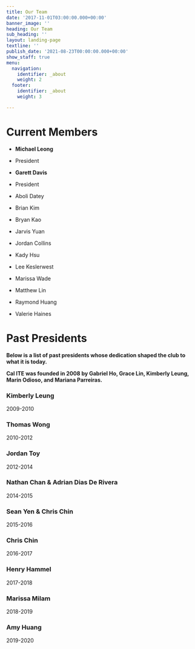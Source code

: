 ```yaml
---
title: Our Team
date: '2017-11-01T03:00:00.000+00:00'
banner_image: ''
heading: Our Team
sub_heading: ''
layout: landing-page
textline: ''
publish_date: '2021-08-23T00:00:00.000+00:00'
show_staff: true
menu:
  navigation:
    identifier: _about
    weight: 2
  footer:
    identifier: _about
    weight: 3

---
```

# Current Members

<div class="grid grid-cols-3 list-none" markdown="1">

* **Michael Leong**
* President

* **Garett Davis**
* President

* Aboli Datey

* Brian Kim

* Bryan Kao

* Jarvis Yuan

* Jordan Collins

* Kady Hsu

* Lee Keslerwest

* Marissa Wade

* Matthew Lin

* Raymond Huang

* Valerie Haines

</div>

# Past Presidents

**Below is a list of past presidents whose dedication shaped the club to what it is today.**

**Cal ITE was founded in 2008 by Gabriel Ho, Grace Lin, Kimberly Leung, Marin Odioso, and Mariana Parreiras.**

### Kimberly Leung

2009-2010

### Thomas Wong

2010-2012

### Jordan Toy

2012-2014

### Nathan Chan & Adrian Dias De Rivera

2014-2015

### Sean Yen & Chris Chin

2015-2016

### Chris Chin

2016-2017

### Henry Hammel

2017-2018

### Marissa Milam

2018-2019

### Amy Huang

2019-2020